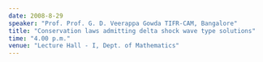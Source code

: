 ```yaml
---
date: 2008-8-29
speaker: "Prof. Prof. G. D. Veerappa Gowda TIFR-CAM, Bangalore"
title: "Conservation laws admitting delta shock wave type solutions"
time: "4.00 p.m."
venue: "Lecture Hall - I, Dept. of Mathematics"
---
```


